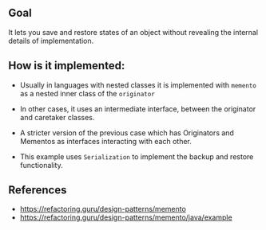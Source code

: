 

**Goal**
---
It lets you save and restore states of an object without revealing the internal details of implementation.

**How is it implemented:**
---
- Usually in languages with nested classes it is implemented with `memento` as a nested inner class of the `originator`
- In other cases, it uses an intermediate interface, between the originator and caretaker classes.
- A stricter version of the previous case which has Originators and Mementos as interfaces interacting with each other.

- This example uses `Serialization` to implement the backup and restore functionality.

**References**
---
- https://refactoring.guru/design-patterns/memento
- https://refactoring.guru/design-patterns/memento/java/example